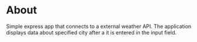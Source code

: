 # About

Simple express app that connects to a external weather API. The application displays data about specified city after a it is entered in the input field.
